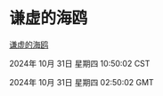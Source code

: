 # 谦虚的海鸥
[谦虚的海鸥](http://219.139.197.74:56308/qxdho/course/base/hotlink/index.php)

2024年 10月 31日 星期四 10:50:02 CST

2024年 10月 31日 星期四 02:50:02 GMT
